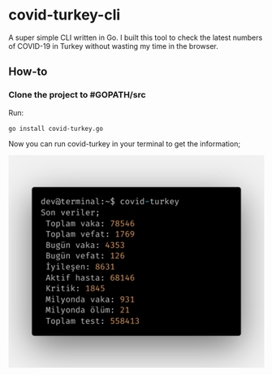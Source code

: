 # covid-turkey-cli
A super simple CLI written in Go. I built this tool to check the latest numbers of COVID-19 in Turkey without wasting my time in the browser.

## How-to

### Clone the project to #GOPATH/src

Run:

```
go install covid-turkey.go
```

Now you can run covid-turkey in your terminal to get the information;

![alt text](https://github.com/sedat/covid-turkey-cli/blob/master/code.png "Example")
